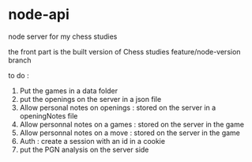 # node-api

 node server for my chess studies
 
 the front part is the built version of Chess studies feature/node-version branch

to do :

1. Put the games in a data folder
2. put the openings on the server in a json file
3. Allow personal notes on openings : stored on the server in a openingNotes file
4. Allow personnal notes on a games : stored on the server in the game
5. Allow personnal notes on a move : stored on the server in the game
6. Auth : create a session with an id in a cookie
7. put the PGN analysis on the server side
